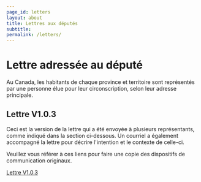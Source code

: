 ```yaml
---
page_id: letters
layout: about
title: Lettres aux députés
subtitle: 
permalink: /letters/
---
```


# Lettre adressée au député

Au Canada, les habitants de chaque province et territoire sont représentés par une personne élue pour leur circonscription, selon leur adresse principale.

## Lettre V1.0.3

Ceci est la version de la lettre qui a été envoyée à plusieurs représentants, comme indiqué dans la section ci-dessous. Un courriel a également accompagné la lettre pour décrire l'intention et le contexte de celle-ci.

Veuillez vous référer à ces liens pour faire une copie des dispositifs de communication originaux.

[Lettre V1.0.3](/letters/v0.1.3)

